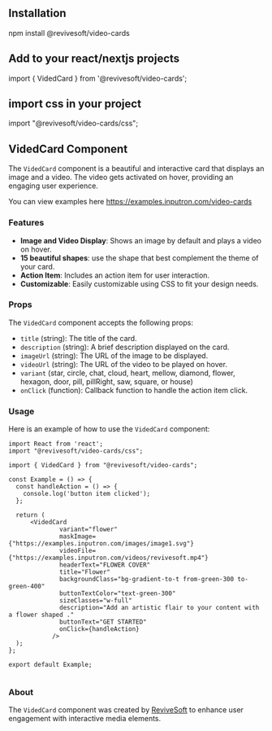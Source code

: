 ## Installation

npm install @revivesoft/video-cards

## Add to your react/nextjs projects

import { VidedCard } from '@revivesoft/video-cards';

## import css in your project

import "@revivesoft/video-cards/css";

## VidedCard Component

The `VidedCard` component is a beautiful and interactive card that displays an image and a video. The video gets activated on hover, providing an engaging user experience.

You can view examples here https://examples.inputron.com/video-cards

### Features

- **Image and Video Display**: Shows an image by default and plays a video on hover.
- **15 beautiful shapes**: use the shape that best complement the theme of your card.
- **Action Item**: Includes an action item for user interaction.
- **Customizable**: Easily customizable using CSS to fit your design needs.

### Props

The `VidedCard` component accepts the following props:

- `title` (string): The title of the card.
- `description` (string): A brief description displayed on the card.
- `imageUrl` (string): The URL of the image to be displayed.
- `videoUrl` (string): The URL of the video to be played on hover.
- `variant` (star, circle, chat, cloud, heart, mellow, diamond, flower, hexagon, door, pill, pillRight, saw, square, or house)
- `onClick` (function): Callback function to handle the action item click.

### Usage

Here is an example of how to use the `VidedCard` component:

```tsx
import React from 'react';
import "@revivesoft/video-cards/css";

import { VidedCard } from "@revivesoft/video-cards";

const Example = () => {
  const handleAction = () => {
    console.log('button item clicked');
  };

  return (
      <VidedCard
              variant="flower"
              maskImage={"https://examples.inputron.com/images/image1.svg"}
              videoFile={"https://examples.inputron.com/videos/revivesoft.mp4"}
              headerText="FLOWER COVER"
              title="Flower"
              backgroundClass="bg-gradient-to-t from-green-300 to-green-400"
              buttonTextColor="text-green-300"
              sizeClasses="w-full"
              description="Add an artistic flair to your content with a flower shaped ."
              buttonText="GET STARTED"
              onClick={handleAction}
            />
  );
};

export default Example;


```

### About

The `VidedCard` component was created by [ReviveSoft](https://www.revivesoft.net) to enhance user engagement with interactive media elements.
